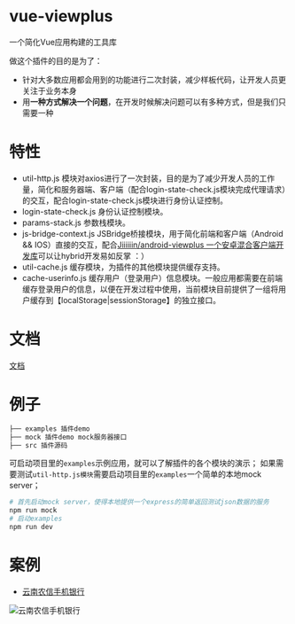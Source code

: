 # vue-viewplus

一个简化Vue应用构建的工具库

做这个插件的目的是为了：
+ 针对大多数应用都会用到的功能进行二次封装，减少样板代码，让开发人员更关注于业务本身
+ 用**一种方式解决一个问题**，在开发时候解决问题可以有多种方式，但是我们只需要一种

# 特性
+ util-http.js 模块对axios进行了一次封装，目的是为了减少开发人员的工作量，简化和服务器端、客户端（配合login-state-check.js模块完成代理请求）的交互，配合login-state-check.js模块进行身份认证控制。
+ login-state-check.js 身份认证控制模块。
+ params-stack.js 参数栈模块。
+ js-bridge-context.js JSBridge桥接模块，用于简化前端和客户端（Android && IOS）直接的交互，配合[Jiiiiiin/android-viewplus 一个安卓混合客户端开发库](https://github.com/Jiiiiiin/android-viewplus)可以让hybrid开发易如反掌 ：）
+ util-cache.js 缓存模块，为插件的其他模块提供缓存支持。
+ cache-userinfo.js 缓存用户（登录用户）信息模块。一般应用都需要在前端缓存登录用户的信息，以便在开发过程中使用，当前模块目前提供了一组将用户缓存到【localStorage|sessionStorage】的独立接口。

# 文档
[文档](http://jiiiiiin.cn/vue-viewplus/)

# 例子

```bash
├── examples 插件demo
├── mock 插件demo mock服务器接口
├── src 插件源码
```

可启动项目里的`examples`示例应用，就可以了解插件的各个模块的演示；
如果需要测试`util-http.js模块`需要启动项目里的`examples`一个简单的本地mock server；

```bash
# 首先启动mock server，使得本地提供一个express的简单返回测试json数据的服务
npm run mock
# 启动examples
npm run dev
```

# 案例

+ [云南农信手机银行](http://sj.qq.com/myapp/detail.htm?apkName=com.csii.mobilebank)

![云南农信手机银行](http://a.app.qq.com/o/image/microQr.png?pkgName=com.csii.mobilebank)
